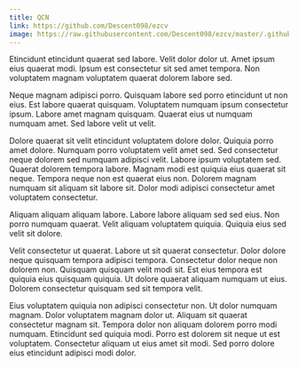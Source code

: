 ```yaml
---
title: QCN
link: https://github.com/Descent098/ezcv
image: https://raw.githubusercontent.com/Descent098/ezcv/master/.github/logo.png
---
```


Etincidunt etincidunt quaerat sed labore. Velit dolor dolor ut. Amet ipsum eius quaerat modi. Ipsum est consectetur sit sed amet tempora. Non voluptatem magnam voluptatem quaerat dolorem labore sed.

Neque magnam adipisci porro. Quisquam labore sed porro etincidunt ut non eius. Est labore quaerat quisquam. Voluptatem numquam ipsum consectetur ipsum. Labore amet magnam quisquam. Quaerat eius ut numquam numquam amet. Sed labore velit ut velit.

Dolore quaerat sit velit etincidunt voluptatem dolore dolor. Quiquia porro amet dolore. Numquam porro voluptatem velit amet sed. Sed consectetur neque dolorem sed numquam adipisci velit. Labore ipsum voluptatem sed. Quaerat dolorem tempora labore. Magnam modi est quiquia eius quaerat sit neque. Tempora neque non est quaerat eius non. Dolorem magnam numquam sit aliquam sit labore sit. Dolor modi adipisci consectetur amet voluptatem consectetur.

Aliquam aliquam aliquam labore. Labore labore aliquam sed sed eius. Non porro numquam quaerat. Velit aliquam voluptatem quiquia. Quiquia eius sed velit sit dolore.

Velit consectetur ut quaerat. Labore ut sit quaerat consectetur. Dolor dolore neque quisquam tempora adipisci tempora. Consectetur dolor neque non dolorem non. Quisquam quisquam velit modi sit. Est eius tempora est quiquia eius quisquam quiquia. Ut dolore quaerat aliquam numquam ut eius. Dolorem consectetur quisquam sed sit tempora velit.

Eius voluptatem quiquia non adipisci consectetur non. Ut dolor numquam magnam. Dolor voluptatem magnam dolor ut. Aliquam sit quaerat consectetur magnam sit. Tempora dolor non aliquam dolorem porro modi numquam. Etincidunt sed quiquia modi. Porro est dolorem sit neque ut est voluptatem. Consectetur aliquam ut eius amet sit modi. Sed porro dolore eius etincidunt adipisci modi dolor.
    